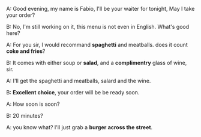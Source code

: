 A: Good evening, my name is Fabio, I'll be your waiter for tonight, May I take your order?

B: No, I'm still working on it, this menu is not even in English. What's good here?

A: For you sir, I would recommand **spaghetti** and meatballs. does it count **coke and fries**?

B: It comes with either soup or **salad**, and a **complimentry** glass of wine, sir.

A: I'll get the spaghetti and meatballs, salard and the wine.

B: **Excellent choice**, your order will be be ready soon.

A: How soon is soon?

B: 20 minutes?

A: you know what? I'll just grab a **burger** **across the street**.
